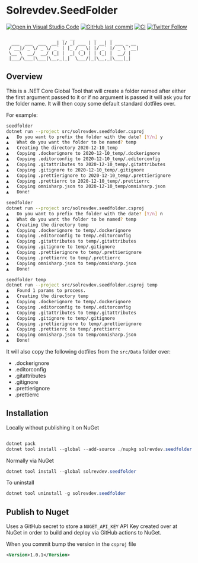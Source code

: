 # Solrevdev.SeedFolder

[![Open in Visual Studio Code](https://open.vscode.dev/badges/open-in-vscode.svg)](https://open.vscode.dev/solrevdev/seedfolder) [![GitHub last commit](https://img.shields.io/github/last-commit/solrevdev/seedfolder)](https://github.com/solrevdev/seedfolder) [![CI](https://github.com/solrevdev/seedfolder/workflows/CI/badge.svg)](https://github.com/solrevdev/seedfolder) [![Twitter Follow](https://img.shields.io/twitter/follow/solrevdev?label=Follow&style=social)](https://twitter.com/solrevdev)


```
                     _  __       _     _
  ___  ___  ___  __| |/ _| ___ | | __| | ___ _ __
 / __|/ _ \/ _ \/ _` | |_ / _ \| |/ _` |/ _ \ '__|
 \__ \  __/  __/ (_| |  _| (_) | | (_| |  __/ |
 |___/\___|\___|\__,_|_|  \___/|_|\__,_|\___|_|
```


## Overview

This is a .NET Core Global Tool that will create a folder named after either the first argument passed to it or if no
argument is passed it will ask you for the folder name. It will then copy some default standard dotfiles over.

For example:

```bash
seedfolder
dotnet run --project src/solrevdev.seedfolder.csproj
▲   Do you want to prefix the folder with the date? [Y/n] y
▲   What do you want the folder to be named? temp
‍▲   Creating the directory 2020-12-10_temp
‍▲   Copying .dockerignore to 2020-12-10_temp/.dockerignore
‍▲   Copying .editorconfig to 2020-12-10_temp/.editorconfig
‍▲   Copying .gitattributes to 2020-12-10_temp/.gitattributes
‍▲   Copying .gitignore to 2020-12-10_temp/.gitignore
‍▲   Copying .prettierignore to 2020-12-10_temp/.prettierignore
‍▲   Copying .prettierrc to 2020-12-10_temp/.prettierrc
‍▲   Copying omnisharp.json to 2020-12-10_temp/omnisharp.json
▲   Done!

seedfolder
dotnet run --project src/solrevdev.seedfolder.csproj
▲   Do you want to prefix the folder with the date? [Y/n] n
▲   What do you want the folder to be named? temp
‍▲   Creating the directory temp
‍▲   Copying .dockerignore to temp/.dockerignore
‍▲   Copying .editorconfig to temp/.editorconfig
‍▲   Copying .gitattributes to temp/.gitattributes
‍▲   Copying .gitignore to temp/.gitignore
‍▲   Copying .prettierignore to temp/.prettierignore
‍▲   Copying .prettierrc to temp/.prettierrc
‍▲   Copying omnisharp.json to temp/omnisharp.json
▲   Done!

seedfolder temp
dotnet run --project src/solrevdev.seedfolder.csproj temp
▲   Found 1 params to process.
‍▲   Creating the directory temp
‍▲   Copying .dockerignore to temp/.dockerignore
‍▲   Copying .editorconfig to temp/.editorconfig
‍▲   Copying .gitattributes to temp/.gitattributes
‍▲   Copying .gitignore to temp/.gitignore
‍▲   Copying .prettierignore to temp/.prettierignore
‍▲   Copying .prettierrc to temp/.prettierrc
‍▲   Copying omnisharp.json to temp/omnisharp.json
▲   Done!

```

It will also copy the following dotfiles from the `src/Data` folder over:

* .dockerignore
* .editorconfig
* .gitattributes
* .gitignore
* .prettierignore
* .prettierrc

## Installation

Locally without publishing it on NuGet

```powershell

dotnet pack
dotnet tool install --global --add-source ./nupkg solrevdev.seedfolder

```

Normally via NuGet

```powershell
dotnet tool install --global solrevdev.seedfolder
```

To uninstall

```powershell
dotnet tool uninstall -g solrevdev.seedfolder
```

## Publish to Nuget

Uses a GitHub secret to store a `NUGET_API_KEY` API Key created over at NuGet in order to build and deploy via GitHub actions to NuGet.

When you commit bump the version in the `csproj` file

```xml
<Version>1.0.1</Version>
```
